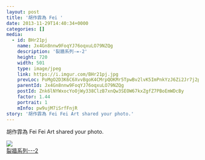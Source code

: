 ```yaml
---
layout: post
title: '胡作霏為 Fei ' 
date: 2013-11-29T14:40:34+0000 
categories: [] 
media:
  - id: BHr21pj
    name: Jx4Gn8nnw9FoqYJ76oqxuLO79NZQg
    description: '裂牆系列-=-2'   
    height: 720
    width: 501
    type: image/jpeg
    link: https://i.imgur.com/BHr21pj.jpg
    prevLoc: PoMgO2D3K6C6XvvBgoK4CMrpQOKMr5TpwBv2lvK5ImPnkYzJ6Zi2Jr7j2p28ulpOR069MqIMNRWJq5j9trYop4zKGltERrx88N6MCkoXXAMRJwi414mOJ2KgFgRjPMDVv4in25ZlmEm6HWp4yzn4nWfBjk30O0ZmtgMYJNvRMwF7pBDwYJvlU349EX8xJnC6oj7nyrl5iPG5zoqjvAUJVZ2k4z52TKDO5JNEpjulJvYqqpYwHYGJxpZ
    parentId: Jx4Gn8nnw9FoqYJ76oqxuLO79NZQg
    postId: Znk6lNYWxocYoOjWy338ClzB7xnQw3SEOW67kxZgfZ7PBoEmWDcBy
    factor: 1.44
    portrait: 1
    mInfo: pw9ujM7iSrfFnjR
story: '胡作霏為 Fei Fei Art shared your photo.'  
---
```


胡作霏為 Fei Fei Art shared your photo.


[//]: #media:  
<a href="https://i.imgur.com/BHr21pj.jpg"><img class="postImage" src="https://i.imgur.com/BHr21pjh.jpg" />  
裂牆系列---2  
 </a>   
